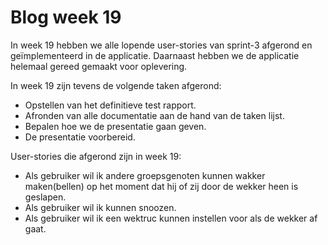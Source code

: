 # Blog week 19 #

In week 19 hebben we alle lopende user-stories van sprint-3 afgerond en geïmplementeerd in de applicatie. Daarnaast hebben we de applicatie helemaal gereed gemaakt voor oplevering.

In week 19 zijn tevens de volgende taken afgerond:
<ul>
<li>Opstellen van het definitieve test rapport.</li>
<li>Afronden van alle documentatie aan de hand van de taken lijst.</li>
<li>Bepalen hoe we de presentatie gaan geven.</li>
<li>De presentatie voorbereid.</li>
</ul>

User-stories die afgerond zijn in week 19:
<ul>
<li>Als gebruiker wil ik andere groepsgenoten kunnen wakker maken(bellen) op het moment dat hij of zij door de wekker heen is geslapen.</li>
<li>Als gebruiker wil ik kunnen snoozen.</li>
<li>Als gebruiker wil ik een wektruc kunnen instellen voor als de wekker af gaat.</li>
</ul>